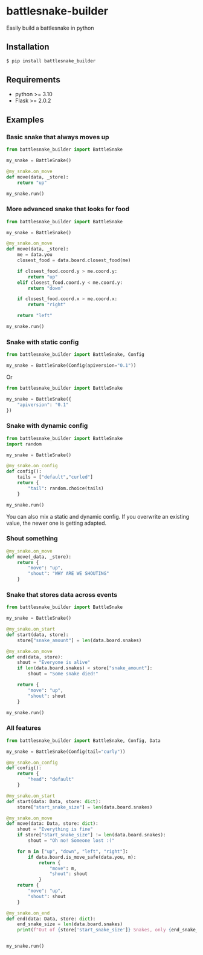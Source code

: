 # battlesnake-builder

Easily build a battlesnake in python

## Installation

```bash
$ pip install battlesnake_builder
```

## Requirements

-   python >= 3.10
-   Flask >= 2.0.2

## Examples

### Basic snake that always moves up

```py
from battlesnake_builder import BattleSnake

my_snake = BattleSnake()

@my_snake.on_move
def move(data, _store):
    return "up"

my_snake.run()
```

### More advanced snake that looks for food

```py
from battlesnake_builder import BattleSnake

my_snake = BattleSnake()

@my_snake.on_move
def move(data, _store):
    me = data.you
    closest_food = data.board.closest_food(me)

    if closest_food.coord.y > me.coord.y:
        return "up"
    elif closest_food.coord.y < me.coord.y:
        return "down"

    if closest_food.coord.x > me.coord.x:
        return "right"

    return "left"

my_snake.run()
```

### Snake with static config

```py
from battlesnake_builder import BattleSnake, Config

my_snake = BattleSnake(Config(apiversion="0.1"))
```

Or

```py
from battlesnake_builder import BattleSnake

my_snake = BattleSnake({
    "apiversion": "0.1"
})
```

### Snake with dynamic config

```py
from battlesnake_builder import BattleSnake
import random

my_snake = BattleSnake()

@my_snake.on_config
def config():
    tails = ["default","curled"]
    return {
        "tail": random.choice(tails)
    }

my_snake.run()
```

You can also mix a static and dynamic config. If you overwrite an existing value, the newer one is getting adapted.

### Shout something

```py
@my_snake.on_move
def move(_data, _store):
    return {
        "move": "up",
        "shout": "WHY ARE WE SHOUTING"
    }
```

### Snake that stores data across events

```py
from battlesnake_builder import BattleSnake

my_snake = BattleSnake()

@my_snake.on_start
def start(data, store):
    store["snake_amount"] = len(data.board.snakes)

@my_snake.on_move
def end(data, store):
    shout = "Everyone is alive"
    if len(data.board.snakes) < store["snake_amount"]:
        shout = "Some snake died!"

    return {
        "move": "up",
        "shout": shout
    }

my_snake.run()
```

### All features

```py
from battlesnake_builder import BattleSnake, Config, Data

my_snake = BattleSnake(Config(tail="curly"))

@my_snake.on_config
def config():
    return {
        "head": "default"
    }

@my_snake.on_start
def start(data: Data, store: dict):
    store["start_snake_size"] = len(data.board.snakes)

@my_snake.on_move
def move(data: Data, store: dict):
    shout = "Everything is fine"
    if store["start_snake_size"] != len(data.board.snakes):
        shout = "Oh no! Someone lost :("

    for m in ["up", "down", "left", "right"]:
        if data.board.is_move_safe(data.you, m):
            return {
                "move": m,
                "shout": shout
            }
    return {
        "move": "up",
        "shout": shout
    }

@my_snake.on_end
def end(data: Data, store: dict):
    end_snake_size = len(data.board.snakes)
    print(f"Out of {store['start_snake_size']} Snakes, only {end_snake_size} survived")


my_snake.run()
```
